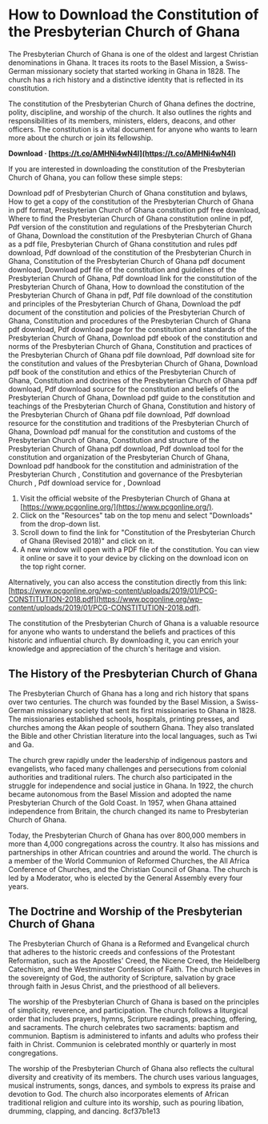 # How to Download the Constitution of the Presbyterian Church of Ghana
 
The Presbyterian Church of Ghana is one of the oldest and largest Christian denominations in Ghana. It traces its roots to the Basel Mission, a Swiss-German missionary society that started working in Ghana in 1828. The church has a rich history and a distinctive identity that is reflected in its constitution.
 
The constitution of the Presbyterian Church of Ghana defines the doctrine, polity, discipline, and worship of the church. It also outlines the rights and responsibilities of its members, ministers, elders, deacons, and other officers. The constitution is a vital document for anyone who wants to learn more about the church or join its fellowship.
 
**Download · [https://t.co/AMHNi4wN4l](https://t.co/AMHNi4wN4l)**


 
If you are interested in downloading the constitution of the Presbyterian Church of Ghana, you can follow these simple steps:
 
Download pdf of Presbyterian Church of Ghana constitution and bylaws,  How to get a copy of the constitution of the Presbyterian Church of Ghana in pdf format,  Presbyterian Church of Ghana constitution pdf free download,  Where to find the Presbyterian Church of Ghana constitution online in pdf,  Pdf version of the constitution and regulations of the Presbyterian Church of Ghana,  Download the constitution of the Presbyterian Church of Ghana as a pdf file,  Presbyterian Church of Ghana constitution and rules pdf download,  Pdf download of the constitution of the Presbyterian Church in Ghana,  Constitution of the Presbyterian Church of Ghana pdf document download,  Download pdf file of the constitution and guidelines of the Presbyterian Church of Ghana,  Pdf download link for the constitution of the Presbyterian Church of Ghana,  How to download the constitution of the Presbyterian Church of Ghana in pdf,  Pdf file download of the constitution and principles of the Presbyterian Church of Ghana,  Download the pdf document of the constitution and policies of the Presbyterian Church of Ghana,  Constitution and procedures of the Presbyterian Church of Ghana pdf download,  Pdf download page for the constitution and standards of the Presbyterian Church of Ghana,  Download pdf ebook of the constitution and norms of the Presbyterian Church of Ghana,  Constitution and practices of the Presbyterian Church of Ghana pdf file download,  Pdf download site for the constitution and values of the Presbyterian Church of Ghana,  Download pdf book of the constitution and ethics of the Presbyterian Church of Ghana,  Constitution and doctrines of the Presbyterian Church of Ghana pdf download,  Pdf download source for the constitution and beliefs of the Presbyterian Church of Ghana,  Download pdf guide to the constitution and teachings of the Presbyterian Church of Ghana,  Constitution and history of the Presbyterian Church of Ghana pdf file download,  Pdf download resource for the constitution and traditions of the Presbyterian Church of Ghana,  Download pdf manual for the constitution and customs of the Presbyterian Church of Ghana,  Constitution and structure of the Presbyterian Church of Ghana pdf download,  Pdf download tool for the constitution and organization of the Presbyterian Church of Ghana,  Download pdf handbook for the constitution and administration of the Presbyterian Church ,  Constitution and governance of the Presbyterian Church ,  Pdf download service for ,  Download
 
1. Visit the official website of the Presbyterian Church of Ghana at [https://www.pcgonline.org/](https://www.pcgonline.org/).
2. Click on the "Resources" tab on the top menu and select "Downloads" from the drop-down list.
3. Scroll down to find the link for "Constitution of the Presbyterian Church of Ghana (Revised 2018)" and click on it.
4. A new window will open with a PDF file of the constitution. You can view it online or save it to your device by clicking on the download icon on the top right corner.

Alternatively, you can also access the constitution directly from this link: [https://www.pcgonline.org/wp-content/uploads/2019/01/PCG-CONSTITUTION-2018.pdf](https://www.pcgonline.org/wp-content/uploads/2019/01/PCG-CONSTITUTION-2018.pdf).
 
The constitution of the Presbyterian Church of Ghana is a valuable resource for anyone who wants to understand the beliefs and practices of this historic and influential church. By downloading it, you can enrich your knowledge and appreciation of the church's heritage and vision.
  
## The History of the Presbyterian Church of Ghana
 
The Presbyterian Church of Ghana has a long and rich history that spans over two centuries. The church was founded by the Basel Mission, a Swiss-German missionary society that sent its first missionaries to Ghana in 1828. The missionaries established schools, hospitals, printing presses, and churches among the Akan people of southern Ghana. They also translated the Bible and other Christian literature into the local languages, such as Twi and Ga.
 
The church grew rapidly under the leadership of indigenous pastors and evangelists, who faced many challenges and persecutions from colonial authorities and traditional rulers. The church also participated in the struggle for independence and social justice in Ghana. In 1922, the church became autonomous from the Basel Mission and adopted the name Presbyterian Church of the Gold Coast. In 1957, when Ghana attained independence from Britain, the church changed its name to Presbyterian Church of Ghana.
 
Today, the Presbyterian Church of Ghana has over 800,000 members in more than 4,000 congregations across the country. It also has missions and partnerships in other African countries and around the world. The church is a member of the World Communion of Reformed Churches, the All Africa Conference of Churches, and the Christian Council of Ghana. The church is led by a Moderator, who is elected by the General Assembly every four years.
  
## The Doctrine and Worship of the Presbyterian Church of Ghana
 
The Presbyterian Church of Ghana is a Reformed and Evangelical church that adheres to the historic creeds and confessions of the Protestant Reformation, such as the Apostles' Creed, the Nicene Creed, the Heidelberg Catechism, and the Westminster Confession of Faith. The church believes in the sovereignty of God, the authority of Scripture, salvation by grace through faith in Jesus Christ, and the priesthood of all believers.
 
The worship of the Presbyterian Church of Ghana is based on the principles of simplicity, reverence, and participation. The church follows a liturgical order that includes prayers, hymns, Scripture readings, preaching, offering, and sacraments. The church celebrates two sacraments: baptism and communion. Baptism is administered to infants and adults who profess their faith in Christ. Communion is celebrated monthly or quarterly in most congregations.
 
The worship of the Presbyterian Church of Ghana also reflects the cultural diversity and creativity of its members. The church uses various languages, musical instruments, songs, dances, and symbols to express its praise and devotion to God. The church also incorporates elements of African traditional religion and culture into its worship, such as pouring libation, drumming, clapping, and dancing.
 8cf37b1e13
 
